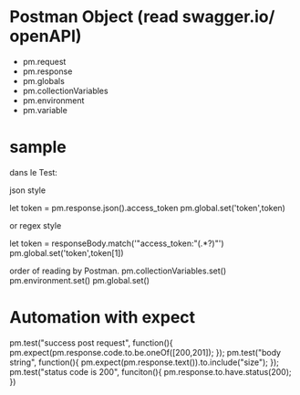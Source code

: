 
# Postman Object (read swagger.io/ openAPI)
* pm.request
* pm.response
* pm.globals
* pm.collectionVariables
* pm.environment
* pm.variable 

# sample
dans le Test: 

json style

let token = pm.response.json().access_token
pm.global.set('token',token)

or 
regex style

let token = responseBody.match('"access_token:"(.*?)"')
pm.global.set('token',token[1])

order of reading by Postman.
pm.collectionVariables.set()
pm.environment.set()
pm.global.set()

# Automation with expect
pm.test("success post request", function(){
    pm.expect(pm.response.code.to.be.oneOf([200,201]);
});
pm.test("body string", function(){
    pm.expect(pm.response.text()).to.include("size");
});
pm.test("status code is 200", funciton(){
    pm.response.to.have.status(200);
})

